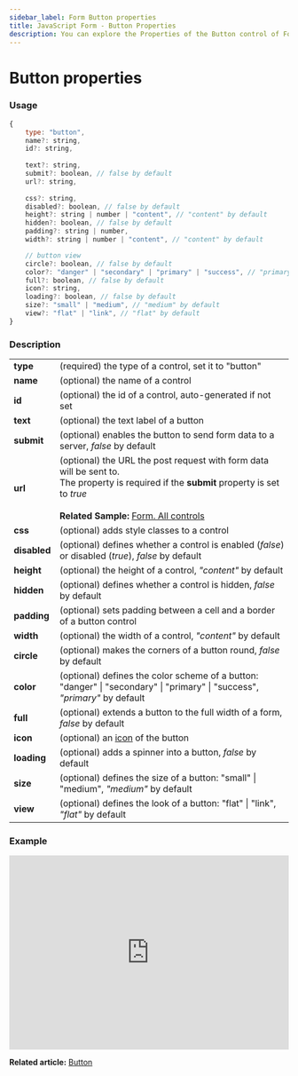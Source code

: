 ```yaml
---
sidebar_label: Form Button properties
title: JavaScript Form - Button Properties 
description: You can explore the Properties of the Button control of Form in the documentation of the DHTMLX JavaScript UI library. Browse developer guides and API reference, try out code examples and live demos, and download a free 30-day evaluation version of DHTMLX Suite.
---
```


# Button properties

### Usage

~~~js
{
    type: "button",
    name?: string,
    id?: string,
    
    text?: string,
    submit?: boolean, // false by default
    url?: string,
    
    css?: string,
    disabled?: boolean, // false by default
    height?: string | number | "content", // "content" by default
    hidden?: boolean, // false by default
    padding?: string | number,
    width?: string | number | "content", // "content" by default

    // button view
    circle?: boolean, // false by default
    color?: "danger" | "secondary" | "primary" | "success", // "primary" by default
    full?: boolean, // false by default
    icon?: string,
    loading?: boolean, // false by default
    size?: "small" | "medium", // "medium" by default
    view?: "flat" | "link", // "flat" by default
}
~~~

### Description

<table>
    <tbody>
        <tr>
            <td><b>type</b></td>
            <td>(required) the type of a control, set it to "button" </td>
        </tr>
        <tr>
            <td><b>name</b></td>
            <td>(optional) the name of a control </td>
        </tr>
        <tr>
            <td><b>id</b></td>
            <td>(optional) the id of a control, auto-generated if not set </td>
        </tr>
        <tr>
            <td><b>text</b></td>
            <td>(optional) the text label of a button </td>
        </tr>
        <tr>
            <td><b>submit</b></td>
            <td>(optional) enables the button to send form data to a server, <i>false</i> by default </td>
        </tr>
        <tr>
            <td><b>url</b></td>
            <td>(optional) the URL the post request with form data will be sent to. <br>The property is required if the <b>submit</b> property is set to <i>true</i><br/><br><b>Related Sample: </b><a href="https://snippet.dhtmlx.com/ikyyekxq" target="_blank">Form. All controls</a></td>
        </tr>
        <tr>
            <td><b>css</b></td>
            <td>(optional) adds style classes to a control</td>
        </tr>
        <tr>
            <td><b>disabled</b></td>
            <td>(optional) defines whether a control is enabled (<i>false</i>) or disabled (<i>true</i>), <i>false</i> by default</td>
        </tr>
        <tr>
            <td><b>height</b></td>
            <td>(optional) the height of a control, <i>"content"</i> by default </td>
        </tr>
        <tr>
            <td><b>hidden</b></td>
            <td>(optional) defines whether a control is hidden, <i>false</i> by default</td>
        </tr>
        <tr>
            <td><b>padding</b></td>
            <td>(optional) sets padding between a cell and a border of a button control</td>
        </tr>
        <tr>
            <td><b>width</b></td>
            <td>(optional) the width of a control, <i>"content"</i> by default </td>
        </tr>
        <tr>
            <td><b>circle</b></td>
            <td>(optional) makes the corners of a button round, <i>false</i> by default</td>
        </tr>
        <tr>
            <td><b>color</b></td>
            <td>(optional) defines the color scheme of a button: "danger" | "secondary" | "primary" | "success", <i>"primary"</i> by default</td>
        </tr>
        <tr>
            <td><b>full</b></td>
            <td>(optional) extends a button to the full width of a form, <i>false</i> by default</td>
        </tr>
        <tr>
            <td><b>icon</b></td>
            <td>(optional) an <a href="../../../../helpers/icon">icon</a> of the button</td>
        </tr>
        <tr>
            <td><b>loading</b></td>
            <td>(optional) adds a spinner into a button, <i>false</i> by default</td>
        </tr>
        <tr>
            <td><b>size</b></td>
            <td>(optional) defines the size of a button: "small" | "medium", <i>"medium"</i> by default</td>
        </tr>
        <tr>
            <td><b>view</b></td>
            <td>(optional) defines the look of a button: "flat" | "link", <i>"flat"</i> by default</td>
        </tr>
    </tbody>
</table>

### Example

<iframe src="https://snippet.dhtmlx.com/qgxzwyfa?mode=js" frameborder="0" class="snippet_iframe" width="100%" height="350"></iframe>

**Related article:** [Button](form/button.md)
